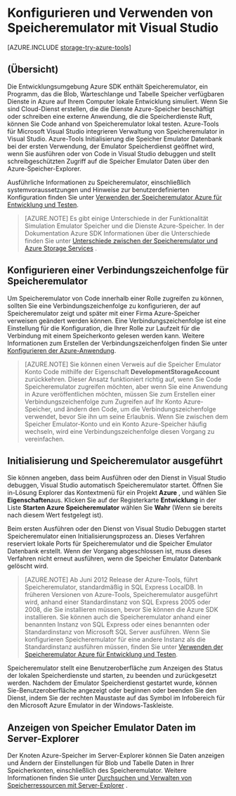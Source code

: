 <properties 
   pageTitle="Konfigurieren und Verwenden von Speicheremulator mit Visual Studio | Microsoft Azure"
   description="Konfigurieren und Verwenden von Speicheremulator mit Visual Studio"
   services="visual-studio-online"
   documentationCenter="na"
   authors="TomArcher"
   manager="douge"
   editor="" />
<tags 
   ms.service="storage"
   ms.devlang="multiple"
   ms.topic="article"
   ms.tgt_pltfrm="na"
   ms.workload="na"
   ms.date="07/18/2016"
   ms.author="tarcher" />

# <a name="configuring-and-using-the-storage-emulator-with-visual-studio"></a>Konfigurieren und Verwenden von Speicheremulator mit Visual Studio

[AZURE.INCLUDE [storage-try-azure-tools](../includes/storage-try-azure-tools.md)]

## <a name="overview"></a>(Übersicht)
Die Entwicklungsumgebung Azure SDK enthält Speicheremulator, ein Programm, das die Blob, Warteschlange und Tabelle Speicher verfügbaren Dienste in Azure auf Ihrem Computer lokale Entwicklung simuliert. Wenn Sie sind Cloud-Dienst erstellen, die die Dienste Azure-Speicher beschäftigt oder schreiben eine externe Anwendung, die die Speicherdienste Ruft, können Sie Code anhand von Speicheremulator lokal testen. Azure-Tools für Microsoft Visual Studio integrieren Verwaltung von Speicheremulator in Visual Studio. Azure-Tools Initialisierung die Speicher Emulator Datenbank bei der ersten Verwendung, der Emulator Speicherdienst geöffnet wird, wenn Sie ausführen oder von Code in Visual Studio debuggen und stellt schreibgeschützten Zugriff auf die Speicher Emulator Daten über den Azure-Speicher-Explorer.

Ausführliche Informationen zu Speicheremulator, einschließlich systemvoraussetzungen und Hinweise zur benutzerdefinierten Konfiguration finden Sie unter [Verwenden der Speicheremulator Azure für Entwicklung und Testen](./storage/storage-use-emulator.md).

>[AZURE.NOTE] Es gibt einige Unterschiede in der Funktionalität Simulation Emulator Speicher und die Dienste Azure-Speicher. In der Dokumentation Azure SDK Informationen über die Unterschiede finden Sie unter [Unterschiede zwischen der Speicheremulator und Azure Storage Services](./storage/storage-use-emulator.md) .

## <a name="configuring-a-connection-string-for-the-storage-emulator"></a>Konfigurieren einer Verbindungszeichenfolge für Speicheremulator

Um Speicheremulator von Code innerhalb einer Rolle zugreifen zu können, sollten Sie eine Verbindungszeichenfolge zu konfigurieren, der auf Speicheremulator zeigt und später mit einer Firma Azure-Speicher verweisen geändert werden können. Eine Verbindungszeichenfolge ist eine Einstellung für die Konfiguration, die Ihrer Rolle zur Laufzeit für die Verbindung mit einem Speicherkonto gelesen werden kann. Weitere Informationen zum Erstellen der Verbindungszeichenfolgen finden Sie unter [Konfigurieren der Azure-Anwendung](https://msdn.microsoft.com/library/azure/2da5d6ce-f74d-45a9-bf6b-b3a60c5ef74e#BK_SettingsPage).

>[AZURE.NOTE] Sie können einen Verweis auf die Speicher Emulator Konto Code mithilfe der Eigenschaft **DevelopmentStorageAccount** zurückkehren. Dieser Ansatz funktioniert richtig auf, wenn Sie Code Speicheremulator zugreifen möchten, aber wenn Sie eine Anwendung in Azure veröffentlichen möchten, müssen Sie zum Erstellen einer Verbindungszeichenfolge zum Zugreifen auf Ihr Konto Azure-Speicher, und ändern den Code, um die Verbindungszeichenfolge verwendet, bevor Sie ihn um seine Erlaubnis. Wenn Sie zwischen dem Speicher Emulator-Konto und ein Konto Azure-Speicher häufig wechseln, wird eine Verbindungszeichenfolge diesen Vorgang zu vereinfachen.

## <a name="initializing-and-running-the-storage-emulator"></a>Initialisierung und Speicheremulator ausgeführt

Sie können angeben, dass beim Ausführen oder den Dienst in Visual Studio debuggen, Visual Studio automatisch Speicheremulator startet. Öffnen Sie in-Lösung Explorer das Kontextmenü für ein Projekt **Azure** , und wählen Sie **Eigenschaften**aus. Klicken Sie auf der Registerkarte **Entwicklung** in der Liste **Starten Azure Speicheremulator** wählen Sie **Wahr** (Wenn sie bereits nach diesem Wert festgelegt ist).

Beim ersten Ausführen oder den Dienst von Visual Studio Debuggen startet Speicheremulator einen Initialisierungsprozess an. Dieses Verfahren reserviert lokale Ports für Speicheremulator und die Speicher Emulator Datenbank erstellt. Wenn der Vorgang abgeschlossen ist, muss dieses Verfahren nicht erneut ausführen, wenn die Speicher Emulator Datenbank gelöscht wird.

>[AZURE.NOTE] Ab Juni 2012 Release der Azure-Tools, führt Speicheremulator, standardmäßig in SQL Express LocalDB. In früheren Versionen von Azure-Tools, Speicheremulator ausgeführt wird, anhand einer Standardinstanz von SQL Express 2005 oder 2008, die Sie installieren müssen, bevor Sie können die Azure SDK installieren. Sie können auch die Speicheremulator anhand einer benannten Instanz von SQL Express oder eines benannten oder Standardinstanz von Microsoft SQL Server ausführen. Wenn Sie konfigurieren Speicheremulator für eine andere Instanz als die Standardinstanz ausführen müssen, finden Sie unter [Verwenden der Speicheremulator Azure für Entwicklung und Testen](./storage/storage-use-emulator.md).

Speicheremulator stellt eine Benutzeroberfläche zum Anzeigen des Status der lokalen Speicherdienste und starten, zu beenden und zurückgesetzt werden. Nachdem der Emulator Speicherdienst gestartet wurde, können Sie-Benutzeroberfläche angezeigt oder beginnen oder beenden Sie den Dienst, indem Sie der rechten Maustaste auf das Symbol im Infobereich für den Microsoft Azure Emulator in der Windows-Taskleiste.

## <a name="viewing-storage-emulator-data-in-server-explorer"></a>Anzeigen von Speicher Emulator Daten im Server-Explorer

Der Knoten Azure-Speicher im Server-Explorer können Sie Daten anzeigen und Ändern der Einstellungen für Blob und Tabelle Daten in Ihrer Speicherkonten, einschließlich des Speicheremulator. Weitere Informationen finden Sie unter [Durchsuchen und Verwalten von Speicherressourcen mit Server-Explorer](https://msdn.microsoft.com/library/azure/ff683677.aspx) .
